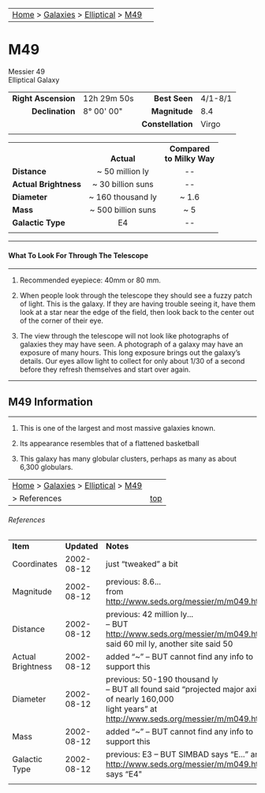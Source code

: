 <script src="../../js/whatsup.js"></script>
<script type="texts/javascript">
	var objectName ="M49"
	var objectDesc ="Elliptical Galaxy<br/>in the Constellation<br/>Virgo"
	var objectImage="m49.png"
</script>

|    |    |
|:---|---:|
|[Home](/notes/#object-notes) > [Galaxies](/notes/#galaxies) > [Elliptical](../!elliptical-galaxy-info) > [M49](#m49)| <div id=whatsup></div> |

# M49

Messier 49<br/>
Elliptical Galaxy

|   |   |   |   |
|--:|:--|--:|:--|
|**Right Ascension**|12h 29m 50s|**Best Seen**|4/1-8/1|
|**Declination**|8&deg; 00' 00"	|**Magnitude**|8.4|
|   |   |**Constellation**|Virgo|
|   |   |   |   |

|  |  |  |
|---|:--:|:--:|
|  |<br/>**Actual**|**Compared<br/>to Milky Way**|
|**Distance**|~ 50 million ly|--|
|**Actual Brightness**|~ 30 billion suns|--|
|**Diameter**|~ 160 thousand ly|~ 1.6|
|**Mass**|~ 500 billion suns|~ 5|
|**Galactic Type**|E4|--|
|  |  |  |

---

#### What To Look For Through The Telescope

---

1.	Recommended eyepiece: 40mm or 80 mm.

2.	When people look through the telescope they should see a fuzzy patch of light.  This is the galaxy.  If they are having trouble seeing it, have them look at a star near the edge of the field, then look back to the center out of the corner of their eye.

3.	The view through the telescope will not look like photographs of galaxies they may have seen.  A photograph of a galaxy may have an exposure of many hours.  This long exposure brings out the galaxy’s details.  Our eyes allow light to collect for only about 1/30 of a second before they refresh themselves and start over again.

---

## M49 Information

---

1.	This is one of the largest and most massive galaxies known.

2.	Its appearance resembles that of a flattened basketball

3.	This galaxy has many globular clusters, perhaps as many as about 6,300 globulars.

|    |    |
|:---|---:|
|[Home](/notes/#object-notes) > [Galaxies](/notes/#galaxies) > [Elliptical](../!elliptical-galaxy-info) > [M49](#m49)
 > References|[top](#m49)|

###### References

|   |   |   |
|---|---|---|
|**Item**|**Updated**|**Notes**|
|Coordinates	|2002-08-12	|just “tweaked” a bit|
|Magnitude	|2002-08-12	|previous: 8.6... <br/>from <http://www.seds.org/messier/m/m049.html>|
|Distance	|2002-08-12	|previous: 42 million ly...<br/>– BUT <http://www.seds.org/messier/m/m049.html> <br/>said 60 mil ly, another site said 50|
|Actual Brightness	|2002-08-12	|added “~”   – BUT cannot find any info to support this|
|Diameter	|2002-08-12	|previous: 50-190 thousand ly<br/>– BUT all found said “projected major axis of nearly 160,000 <br/>light years” at <http://www.seds.org/messier/m/m049.html>|
|Mass	|2002-08-12	|added “~” – BUT cannot find any info to support this|
|Galactic Type	|2002-08-12	|previous: E3 – BUT SIMBAD says “E...” and <br/><http://www.seds.org/messier/m/m049.html> says “E4"|
|   |   |   |
